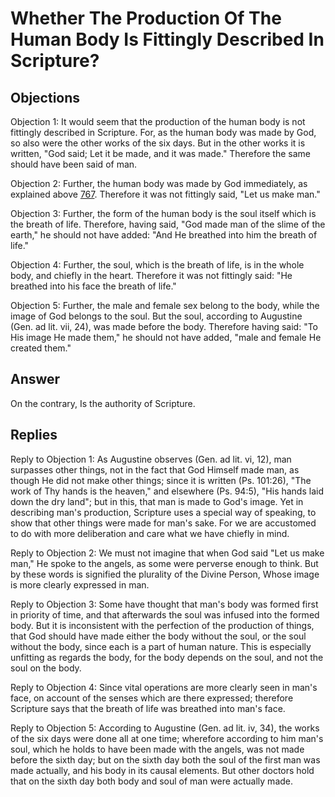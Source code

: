 # Whether The Production Of The Human Body Is Fittingly Described In Scripture?

## Objections

Objection 1: It would seem that the production of the human body is not fittingly described in Scripture. For, as the human body was made by God, so also were the other works of the six days. But in the other works it is written, "God said; Let it be made, and it was made." Therefore the same should have been said of man.

Objection 2: Further, the human body was made by God immediately, as explained above [767](A[2]). Therefore it was not fittingly said, "Let us make man."

Objection 3: Further, the form of the human body is the soul itself which is the breath of life. Therefore, having said, "God made man of the slime of the earth," he should not have added: "And He breathed into him the breath of life."

Objection 4: Further, the soul, which is the breath of life, is in the whole body, and chiefly in the heart. Therefore it was not fittingly said: "He breathed into his face the breath of life."

Objection 5: Further, the male and female sex belong to the body, while the image of God belongs to the soul. But the soul, according to Augustine (Gen. ad lit. vii, 24), was made before the body. Therefore having said: "To His image He made them," he should not have added, "male and female He created them."

## Answer

On the contrary, Is the authority of Scripture.



## Replies

Reply to Objection 1: As Augustine observes (Gen. ad lit. vi, 12), man surpasses other things, not in the fact that God Himself made man, as though He did not make other things; since it is written (Ps. 101:26), "The work of Thy hands is the heaven," and elsewhere (Ps. 94:5), "His hands laid down the dry land"; but in this, that man is made to God's image. Yet in describing man's production, Scripture uses a special way of speaking, to show that other things were made for man's sake. For we are accustomed to do with more deliberation and care what we have chiefly in mind.

Reply to Objection 2: We must not imagine that when God said "Let us make man," He spoke to the angels, as some were perverse enough to think. But by these words is signified the plurality of the Divine Person, Whose image is more clearly expressed in man.

Reply to Objection 3: Some have thought that man's body was formed first in priority of time, and that afterwards the soul was infused into the formed body. But it is inconsistent with the perfection of the production of things, that God should have made either the body without the soul, or the soul without the body, since each is a part of human nature. This is especially unfitting as regards the body, for the body depends on the soul, and not the soul on the body.

Reply to Objection 4: Since vital operations are more clearly seen in man's face, on account of the senses which are there expressed; therefore Scripture says that the breath of life was breathed into man's face.

Reply to Objection 5: According to Augustine (Gen. ad lit. iv, 34), the works of the six days were done all at one time; wherefore according to him man's soul, which he holds to have been made with the angels, was not made before the sixth day; but on the sixth day both the soul of the first man was made actually, and his body in its causal elements. But other doctors hold that on the sixth day both body and soul of man were actually made.